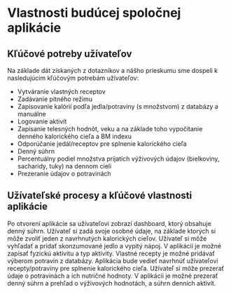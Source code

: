 # Vlastnosti budúcej spoločnej aplikácie

## Kľúčové potreby užívateľov

Na základe dát získaných z dotazníkov a nášho prieskumu sme dospeli k nasledujúcim kľúčovým potrebám užívateľov:

-   Vytváranie vlastných receptov
-   Zadávanie pitného režimu
-   Zapisovanie kalórií podľa jedla/potraviny (s množstvom) z databázy a manuálne
-   Logovanie aktivít
-   Zapísanie telesných hodnôt, veku a na základe toho vypočítanie denného kalorického cieľa a BM indexu
-   Odporúčanie jedál/receptov pre splnenie kalorického cieľa
-   Denný súhrn
-   Percentuálny podiel množstva prijatích výživových údajov (bielkoviny, sacharidy, tuky) na dennom cieli
-   Prezeranie údajov o potravinách

## Užívateľské procesy a kľúčové vlastnosti aplikácie

Po otvorení aplikácie sa užívateľovi zobrazí dashboard, ktorý obsahuje denný súhrn. Užívateľ si zadá svoje osobné údaje, na základe ktorých si môže zvoliť jeden z navrhnutých kalorických cieľov. Užívateľ si môže vyhľadať a pridať skonzumované jedlo a vypitý nápoj. V aplikácii je možné zapísať fyzickú aktivitu a typ aktivity. Vlastné recepty je možné pridávať výberom potravín z databázy. Aplikácia bude vedieť navrhnúť užívateľovi recepty/potraviny pre splnenie kalorického cieľa. Užívateľ si môže prezerať údaje o potravinách a ich nutričné hodnoty. V aplikácii je možné prezerať denný súhrn a prehľad o výživových hodnotách, a súhrn denních aktivít.
